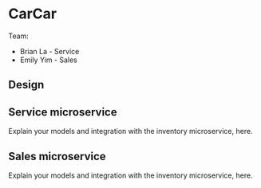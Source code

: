 # CarCar

Team:

* Brian La - Service
* Emily Yim - Sales

## Design

## Service microservice

Explain your models and integration with the inventory
microservice, here.

## Sales microservice

Explain your models and integration with the inventory
microservice, here.
